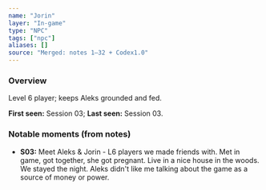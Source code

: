 ```yaml
---
name: "Jorin"
layer: "In-game"
type: "NPC"
tags: ["npc"]
aliases: []
source: "Merged: notes 1–32 + Codex1.0"
---
```

### Overview
Level 6 player; keeps Aleks grounded and fed.

**First seen:** Session 03; **Last seen:** Session 03.

### Notable moments (from notes)
- **S03:** Meet Aleks & Jorin - L6 players we made friends with. Met in game, got together, she got pregnant. Live in a nice house in the woods. We stayed the night. Aleks didn't like me talking about the game as a source of money or power.
